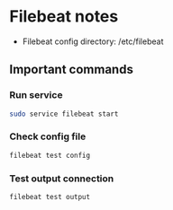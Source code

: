 # Filebeat notes

- Filebeat config directory: /etc/filebeat

## Important commands

### Run service

```bash
sudo service filebeat start
```

### Check config file

```bash
filebeat test config
```

### Test output connection

```bash
filebeat test output
```
